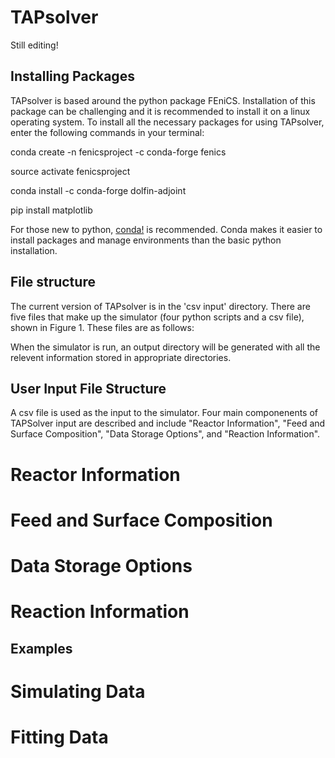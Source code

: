 # TAPsolver

Still editing!

## Installing Packages

TAPsolver is based around the python package FEniCS. Installation of this package can be challenging and it is recommended to install it on a linux operating system. To install all the necessary packages for using TAPsolver, enter the following commands in your terminal:

conda create -n fenicsproject -c conda-forge fenics

source activate fenicsproject

conda install -c conda-forge dolfin-adjoint

pip install matplotlib

For those new to python, [conda!](https://docs.conda.io/projects/conda/en/latest/user-guide/install/) is recommended. Conda makes it easier to install packages and manage environments than the basic python installation.

## File structure

The current version of TAPsolver is in the 'csv input' directory. There are five files that make up the simulator (four python scripts and a csv file), shown in Figure 1. These files are as follows:

 



When the simulator is run, an output directory will be generated with all the relevent information stored in appropriate directories. 

## User Input File Structure

A csv file is used as the input to the simulator. Four main componenents of TAPSolver input are described and include "Reactor Information", "Feed and Surface Composition", "Data Storage Options", and "Reaction Information". 

# Reactor Information



# Feed and Surface Composition

# Data Storage Options

# Reaction Information

## Examples

# Simulating Data

# Fitting Data
